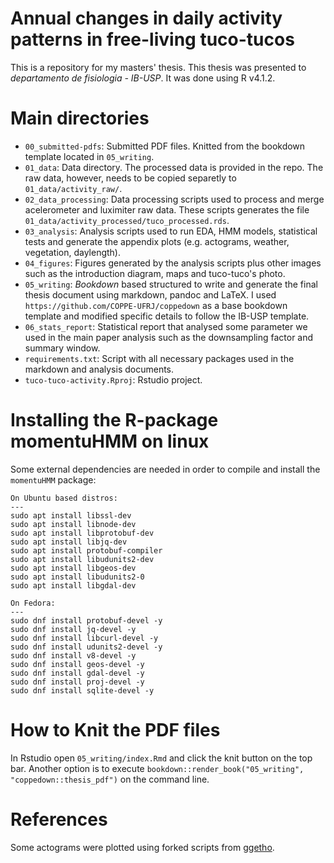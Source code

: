 # Annual changes in daily activity patterns in free-living tuco-tucos

This is a repository for my masters' thesis. This thesis was presented to _departamento de fisiologia - IB-USP_. It was done using R v4.1.2.
 
# Main directories

- `00_submitted-pdfs`: Submitted PDF files. Knitted from the bookdown template located in `05_writing`.
- `01_data`: Data directory. The processed data is provided in the repo. The raw data, however, needs to be copied separetly to `01_data/activity_raw/`.
- `02_data_processing`: Data processing scripts used to process and merge acelerometer and luximiter raw data. These scripts generates the file `01_data/activity_processed/tuco_processed.rds`.
- `03_analysis`: Analysis scripts used to run EDA, HMM models, statistical tests and generate the appendix plots (e.g. actograms, weather, vegetation, daylength).
- `04_figures`: Figures generated by the analysis scripts plus other images such as the introduction diagram, maps and tuco-tuco's photo.
- `05_writing`: _Bookdown_ based structured to write and generate the final thesis document using markdown, pandoc and LaTeX. I used `https://github.com/COPPE-UFRJ/coppedown` as a base bookdown template and modified specific details to follow the IB-USP template.
- `06_stats_report`: Statistical report that analysed some parameter we used in the main paper analysis such as the downsampling factor and summary window.
- `requirements.txt`: Script with all necessary packages used in the markdown and analysis documents.
- `tuco-tuco-activity.Rproj`: Rstudio project.

# Installing the R-package momentuHMM on linux

Some external dependencies are needed in order to compile and install the `momentuHMM` package:

```
On Ubuntu based distros:
---
sudo apt install libssl-dev
sudo apt install libnode-dev
sudo apt install libprotobuf-dev
sudo apt install libjq-dev
sudo apt install protobuf-compiler
sudo apt install libudunits2-dev
sudo apt install libgeos-dev
sudo apt install libudunits2-0
sudo apt install libgdal-dev

On Fedora:
---
sudo dnf install protobuf-devel -y
sudo dnf install jq-devel -y
sudo dnf install libcurl-devel -y
sudo dnf install udunits2-devel -y
sudo dnf install v8-devel -y
sudo dnf install geos-devel -y
sudo dnf install gdal-devel -y
sudo dnf install proj-devel -y
sudo dnf install sqlite-devel -y
```

# How to Knit the PDF files

In Rstudio open `05_writing/index.Rmd` and click the knit button on the top bar. Another option is to execute `bookdown::render_book("05_writing", "coppedown::thesis_pdf")` on the command line.

# References

Some actograms were plotted using forked scripts from [ggetho](https://github.com/rethomics/ggetho).
